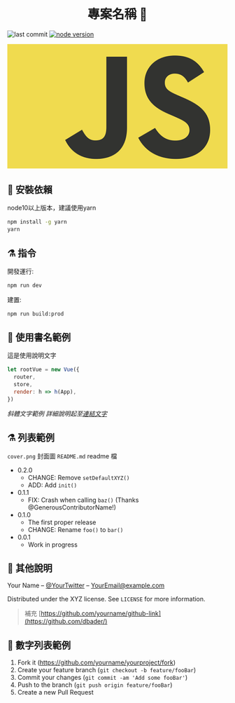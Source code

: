 <h1 align="center">專案名稱 👏</h1>

![last commit][last-commit]
[![node version][node-version]][node-url]

![](cover.png)

## 📖 安裝依賴

node10以上版本，建議使用yarn

```sh
npm install -g yarn
yarn
```
## ⚗️ 指令

開發運行:

```sh
npm run dev
```

建置:

```sh
npm run build:prod
```

## 🔨 使用書名範例

這是使用說明文字
```js
let rootVue = new Vue({
  router,
  store,
  render: h => h(App),
})
```

_斜體文字範例 詳細說明起至[連結文字][wiki]_

## ⚗️ 列表範例

`cover.png`
    封面圖
`README.md`
    readme 檔

* 0.2.0
    * CHANGE: Remove `setDefaultXYZ()`
    * ADD: Add `init()`
* 0.1.1
    * FIX: Crash when calling `baz()` (Thanks @GenerousContributorName!)
* 0.1.0
    * The first proper release
    * CHANGE: Rename `foo()` to `bar()`
* 0.0.1
    * Work in progress

## 🏃 其他說明

Your Name – [@YourTwitter](https://twitter.com/dbader_org) – YourEmail@example.com

Distributed under the XYZ license. See ``LICENSE`` for more information.
> 補充 [https://github.com/yourname/github-link](https://github.com/dbader/)



## 🌟 數字列表範例

1. Fork it (<https://github.com/yourname/yourproject/fork>)
2. Create your feature branch (`git checkout -b feature/fooBar`)
3. Commit your changes (`git commit -am 'Add some fooBar'`)
4. Push to the branch (`git push origin feature/fooBar`)
5. Create a new Pull Request

<!-- Markdown link & img dfn's -->
[last-commit]: https://img.shields.io/github/last-commit/howard-richwhole/readme-template
[npm-downloads]: https://img.shields.io/npm/dm/datadog-metrics.svg?style=flat-square
[node-version]: https://img.shields.io/badge/node-10.x-red?style=flat-square
[node-url]: https://nodejs.org/
[wiki]: https://github.com/yourname/yourproject/wiki
